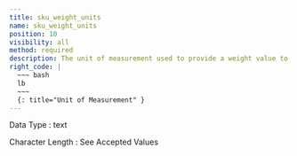```yaml
---
title: sku_weight_units
name: sku_weight_units
position: 10
visibility: all
method: required
description: The unit of measurement used to provide a weight value to the `sku_weight` field. 
right_code: |
  ~~~ bash
  lb
  ~~~
  {: title="Unit of Measurement" }
---
```


Data Type
: text

Character Length
: See Accepted Values

